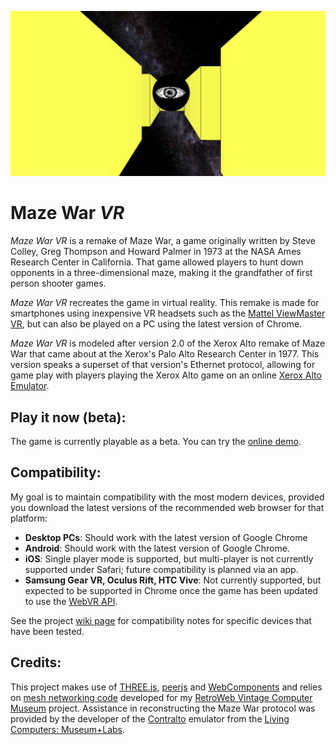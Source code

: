 ![alt text][logo]

Maze War _VR_
=============

_Maze War VR_ is a remake of Maze War, a game originally written by Steve Colley, Greg Thompson
and Howard Palmer in 1973 at the NASA Ames Research Center in California. That game allowed
players to hunt down opponents in a three-dimensional maze, making it the grandfather of
first person shooter games.

_Maze War VR_  recreates the game in virtual reality. This remake is made for smartphones
using inexpensive VR headsets such as the [Mattel ViewMaster VR], but can also be played on
a PC using the latest version of Chrome.

_Maze War VR_ is modeled after version 2.0 of the Xerox Alto remake of Maze War that came about
at the Xerox's Palo Alto Research Center in 1977. This version speaks a superset of that version's
Ethernet protocol, allowing for game play with players playing the Xerox Alto game on an online
[Xerox Alto Emulator].

## Play it now (beta):

The game is currently playable as a beta. You can try the
[online demo](http://marciot.com/mazewar-vr).

## Compatibility:

My goal is to maintain compatibility with the most modern devices, provided you download the latest versions of
the recommended web browser for that platform:

* __Desktop PCs__: Should work with the latest version of Google Chrome
* __Android__: Should work with the latest version of Google Chrome.
* __iOS__: Single player mode is supported, but multi-player is not currently supported under Safari; future compatibility is planned via an app.
* __Samsung Gear VR, Oculus Rift, HTC Vive__: Not currently supported, but expected to be supported
in Chrome once the game has been updated to use the [WebVR API].

See the project [wiki page] for compatibility notes for specific devices that have been tested.

## Credits:

This project makes use of [THREE.js], [peerjs] and [WebComponents] and relies on [mesh networking
code] developed for my [RetroWeb Vintage Computer Museum] project. Assistance in reconstructing the
Maze War protocol was provided by the developer of the [Contralto] emulator from the
[Living Computers: Museum+Labs].

[logo]: https://github.com/marciot/mazewar-vr/raw/master/artwork/fb-share.jpg "A screenshot from MazeWar VR"
[Mattel ViewMaster VR]: https://www.amazon.com/gp/product/B01CNSO79Q/ref=as_li_tl?ie=UTF8&camp=1789&creative=9325&creativeASIN=B01CNSO79Q&linkCode=as2&tag=marciot-20&linkId=4cbc30bb928aa42d2d028106a56cb072
[Xerox Alto Emulator]: https://github.com/sethm/ContrAltoJS
[THREE.js]: https://threejs.org
[peerjs]: http://peerjs.com
[WebComponents]: http://webcomponents.org
[mesh networking code]: https://github.com/marciot/retroweb-networking
[RetroWeb Vintage Computer Museum]: http://retroweb.maclab.org
[Living Computers: Museum+Labs]: http://www.livingcomputers.org
[Contralto]: https://github.com/livingcomputermuseum/ContrAlto
[WebVR API]: https://webvr.info
[wiki page]: https://github.com/marciot/mazewar-vr/wiki
